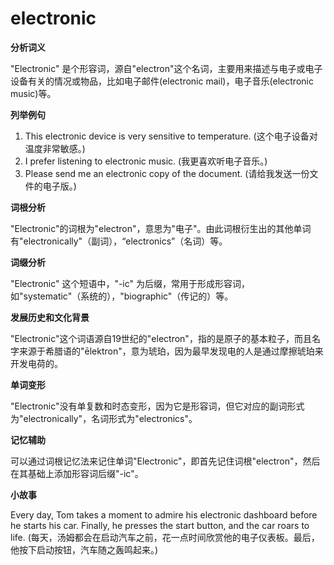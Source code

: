 # electronic

**分析词义**

  

"Electronic" 是个形容词，源自"electron"这个名词，主要用来描述与电子或电子设备有关的情况或物品，比如电子邮件(electronic mail)，电子音乐(electronic music)等。

  

**列举例句**

  

1.  This electronic device is very sensitive to temperature. (这个电子设备对温度非常敏感。)
2.  I prefer listening to electronic music. (我更喜欢听电子音乐。)
3.  Please send me an electronic copy of the document. (请给我发送一份文件的电子版。)

  

**词根分析**

  

"Electronic"的词根为"electron"，意思为"电子"。由此词根衍生出的其他单词有"electronically"（副词），“electronics”（名词）等。

  

**词缀分析**

  

"Electronic" 这个短语中，"-ic" 为后缀，常用于形成形容词，如"systematic"（系统的），"biographic"（传记的）等。

  

**发展历史和文化背景**

  

"Electronic"这个词语源自19世纪的"electron"，指的是原子的基本粒子，而且名字来源于希腊语的"ēlektron"，意为琥珀，因为最早发现电的人是通过摩擦琥珀来开发电荷的。

  

**单词变形**

  

"Electronic"没有单复数和时态变形，因为它是形容词，但它对应的副词形式为"electronically"，名词形式为"electronics"。

  

**记忆辅助**

  

可以通过词根记忆法来记住单词"Electronic"，即首先记住词根"electron"，然后在其基础上添加形容词后缀"-ic"。

  

**小故事**

  

Every day, Tom takes a moment to admire his electronic dashboard before he starts his car. Finally, he presses the start button, and the car roars to life. (每天，汤姆都会在启动汽车之前，花一点时间欣赏他的电子仪表板。最后，他按下启动按钮，汽车随之轰鸣起来。)
